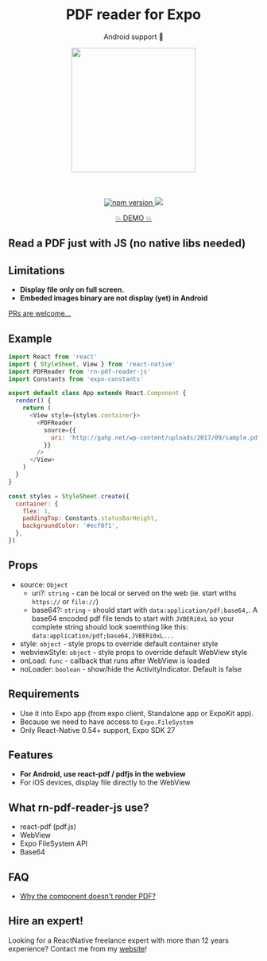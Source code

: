 <h1 align="center">PDF reader for Expo</h1>
<p align="center">Android support 🚀</p>

<p align="center">
   <img width="250" src="https://thumbs.gfycat.com/DeadPoisedBrownbutterfly-max-14mb.gif" />
   <br/>
   <br/>
   <br/>
   <br/>
   <a href="https://www.npmjs.com/package/rn-pdf-reader-js"><img alt="npm version" src="https://badge.fury.io/js/rn-pdf-reader-js.svg"/>
   <a href="http://reactnative.gallery/xcarpentier/rn-pdf-reader-js"><img src="https://img.shields.io/badge/reactnative.gallery-%F0%9F%8E%AC-green.svg"/></a>
</a>
</p>
<p align="center">
  <a href="https://exp.host/@xcarpentier/rn-pdf-reader-example">💥 DEMO 💥</a>
</p>

## Read a PDF just with JS (no native libs needed)

## Limitations

- **Display file only on full screen.**
- **Embeded images binary are not display (yet) in Android**

[PRs are welcome...](https://github.com/xcarpentier/rn-pdf-reader-js/pulls)

## Example

```javascript
import React from 'react'
import { StyleSheet, View } from 'react-native'
import PDFReader from 'rn-pdf-reader-js'
import Constants from 'expo-constants'

export default class App extends React.Component {
  render() {
    return (
      <View style={styles.container}>
        <PDFReader
          source={{
            uri: 'http://gahp.net/wp-content/uploads/2017/09/sample.pdf',
          }}
        />
      </View>
    )
  }
}

const styles = StyleSheet.create({
  container: {
    flex: 1,
    paddingTop: Constants.statusBarHeight,
    backgroundColor: '#ecf0f1',
  },
})
```

## Props

- source: `Object`
  - uri?: `string` - can be local or served on the web (ie. start withs `https://` or `file://`)
  - base64?: `string` - should start with `data:application/pdf;base64,`. A base64 encoded pdf file tends to start with `JVBERi0xL` so your complete string should look soemthing like this: `data:application/pdf;base64,JVBERi0xL...`
- style: `object` - style props to override default container style
- webviewStyle: `object` - style props to override default WebView style
- onLoad: `func` - callback that runs after WebView is loaded
- noLoader: `boolean` - show/hide the ActivityIndicator. Default is false

## Requirements

- Use it into Expo app (from expo client, Standalone app or ExpoKit app).
- Because we need to have access to `Expo.FileSystem`
- Only React-Native 0.54+ support, Expo SDK 27

## Features

- **For Android, use react-pdf / pdfjs in the webview**
- For iOS devices, display file directly to the WebView

## What rn-pdf-reader-js use?

- react-pdf (pdf.js)
- WebView
- Expo FileSystem API
- Base64

## FAQ

- [Why the component doesn't render PDF?](https://github.com/xcarpentier/rn-pdf-reader-js/issues/15#issuecomment-397306743)

## Hire an expert!

Looking for a ReactNative freelance expert with more than 12 years experience? Contact me from my [website](https://xaviercarpentier.com)!
